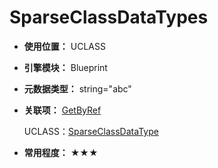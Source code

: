 ﻿# SparseClassDataTypes

- **使用位置：** UCLASS

- **引擎模块：** Blueprint

- **元数据类型：** string="abc"

- **关联项：** [GetByRef](GetByRef.md)

  UCLASS：[SparseClassDataType](../../Specifier/UCLASS/Blueprint/SparseClassDataType/SparseClassDataType.md)

- **常用程度：** ★★★